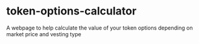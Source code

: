 # token-options-calculator
A webpage to help calculate the value of your token options depending on market price and vesting type
